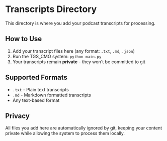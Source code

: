 # Transcripts Directory

This directory is where you add your podcast transcripts for processing.

## How to Use

1. Add your transcript files here (any format: `.txt`, `.md`, `.json`)
2. Run the TGS_CMO system: `python main.py`
3. Your transcripts remain **private** - they won't be committed to git

## Supported Formats

- `.txt` - Plain text transcripts
- `.md` - Markdown formatted transcripts  
- Any text-based format

## Privacy

All files you add here are automatically ignored by git, keeping your content private while allowing the system to process them locally.